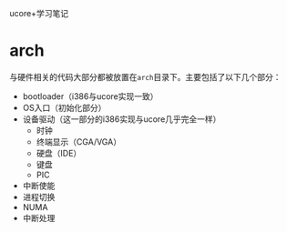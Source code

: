 ucore+学习笔记

# arch

与硬件相关的代码大部分都被放置在`arch`目录下。主要包括了以下几个部分：

* bootloader（i386与ucore实现一致）
* OS入口（初始化部分）
* 设备驱动（这一部分的i386实现与ucore几乎完全一样）
    * 时钟
    * 终端显示（CGA/VGA）
    * 硬盘（IDE）
    * 键盘
    * PIC
* 中断使能
* 进程切换
* NUMA
* 中断处理